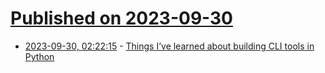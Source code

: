 # [Published on 2023-09-30](index.md)

* [2023-09-30, 02:22:15](https://lobste.rs/s/eqyzhh/things_i_ve_learned_about_building_cli) - [Things I’ve learned about building CLI tools in Python](https://simonwillison.net/2023/Sep/30/cli-tools-python/)
